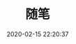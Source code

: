 ﻿---
title: 随笔
date: 2020-02-15 22:20:37
type: notes
comments: false
layout: notes
---
<!-- more -->